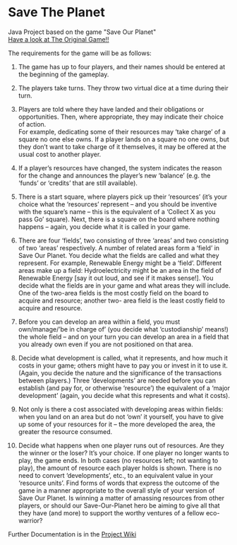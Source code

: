 # Save The Planet
Java Project based on the game "Save Our Planet"<br>
[Have a look at The Original Game!!](https://www.appropedia.org/Save_the_planet_board_game#:~:text=Save%20The%20Planet%20Board%20Game%20is%20free%20and%20open%2Dsource,the%20planet%20in%20real%20life)

The requirements for the game will be as follows:<br>

1. The  game  has  up  to  four  players,  and  their  names  should  be  entered  at  the  beginning  of  the gameplay.<br>

2. The players take turns. They throw two virtual dice at a time during their turn.<br>

3. Players  are  told  where  they  have  landed  and  their  obligations  or  opportunities.  Then,  where appropriate,  they  may  indicate  their  choice  of  action.  
For  example,  dedicating  some  of  their resources may ‘take charge’ of a square no one else owns. If a player lands on a square no one owns,  but  they  don’t  want  to  take  charge  of  it  themselves,  it  may  be  offered  at  the  usual  cost  to another player.<br>

4. If a player’s resources have changed, the system indicates the reason for the change and announces 
the player’s new ‘balance’ (e.g. the ‘funds’ or ‘credits’ that are still available).<br>

5. There is a start square, where players pick up their ‘resources’ (it’s your choice what the ‘resources’ 
represent – and you should be inventive with the square’s name – this is the equivalent of a ‘Collect 
X as you pass Go’ square). Next, there is a square on the board where nothing happens – again, 
you decide what it is called in your game.<br>   

6. There are four ‘fields’, two consisting of three ‘areas’ and two consisting of two ‘areas’ respectively. 
A number of related areas form a ‘field’ in Save Our Planet. You decide what the fields are called 
and what they represent.   For example, Renewable Energy might be a ‘field’.    Different areas make 
up a field: Hydroelectricity might be an area in the field of Renewable Energy [say it out loud, and 
see if it makes sense!]. You decide what the fields are in your game and what areas they will include. 
One of the two-area fields is the most costly field on the board to acquire and resource; another two-
area field is the least costly field to acquire and resource.<br>

7. Before you can develop an area within a field, you must own/manage/’be in charge of’ (you decide 
what ‘custodianship’ means!) the whole field – and on your turn you can develop an area in a field 
that you already own even if you are not positioned on that area.<br>

8. Decide what development is called, what it represents, and how much it costs in your game; others 
might have to pay you or invest in it to use it. (Again, you decide the nature and the significance of 
the transactions between players.)  Three ‘developments’ are needed before you can establish (and 
pay for, or otherwise ‘resource’) the equivalent of a ‘major development’ (again, you decide what this 
represents and what it costs).<br>

9. Not only is there a cost associated with developing areas within fields: when you land on an area 
but do not ‘own’ it yourself, you have to give up some of your resources for it – the more developed 
the area, the greater the resource consumed.<br>

10. Decide what happens when one player runs out of resources. Are they the winner or the loser? It’s 
your choice.    If one player no longer wants to play, the game ends. In both cases (no resources 
left; not wanting to play), the amount of resource each player holds is shown. There is no need to 
convert ‘developments’, etc., to an equivalent value in your ‘resource units’. Find forms of words that 
express the outcome of the game in a manner appropriate to the overall style of your version of Save 
Our Planet. Is winning a matter of amassing resources from other players, or should our Save-Our-Planet hero be aiming to give all that they have (and more) to support the worthy ventures of a fellow 
eco-warrior?<br>

Further Documentation is in the [Project Wiki](https://gitlab2.eeecs.qub.ac.uk/CSC7083-2122/CSC7083-2122-G32/-/wikis/home)<br>
